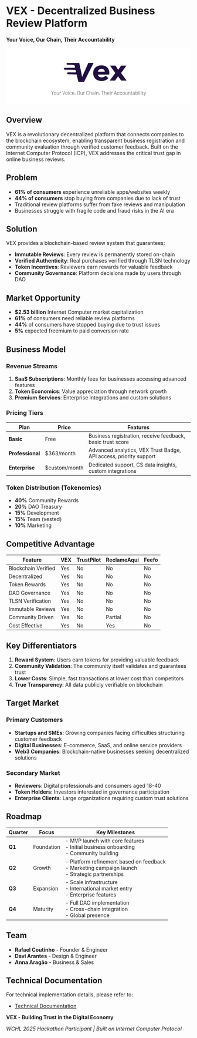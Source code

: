 # VEX - Decentralized Business Review Platform
**Your Voice, Our Chain, Their Accountability**

![VEX Platform](./docs/banner.png)

## Overview

VEX is a revolutionary decentralized platform that connects companies to the blockchain ecosystem, enabling transparent business registration and community evaluation through verified customer feedback. Built on the Internet Computer Protocol (ICP), VEX addresses the critical trust gap in online business reviews.

## Problem

- **61% of consumers** experience unreliable apps/websites weekly
- **44% of consumers** stop buying from companies due to lack of trust
- Traditional review platforms suffer from fake reviews and manipulation
- Businesses struggle with fragile code and fraud risks in the AI era

## Solution

VEX provides a blockchain-based review system that guarantees:
- **Immutable Reviews**: Every review is permanently stored on-chain
- **Verified Authenticity**: Real purchases verified through TLSN technology
- **Token Incentives**: Reviewers earn rewards for valuable feedback
- **Community Governance**: Platform decisions made by users through DAO

## Market Opportunity

- **$2.53 billion** Internet Computer market capitalization
- **61%** of consumers need reliable review platforms
- **44%** of consumers have stopped buying due to trust issues
- **5%** expected freemium to paid conversion rate

## Business Model

### Revenue Streams

1. **SaaS Subscriptions**: Monthly fees for businesses accessing advanced features
2. **Token Economics**: Value appreciation through network growth
3. **Premium Services**: Enterprise integrations and custom solutions

### Pricing Tiers

| Plan | Price | Features |
|------|-------|----------|
| **Basic** | Free | Business registration, receive feedback, basic trust score |
| **Professional** | $363/month | Advanced analytics, VEX Trust Badge, API access, priority support |
| **Enterprise** | $custom/month | Dedicated support, CS data insights, custom integrations |

### Token Distribution (Tokenomics)

- **40%** Community Rewards
- **20%** DAO Treasury  
- **15%** Development
- **15%** Team (vested)
- **10%** Marketing

## Competitive Advantage

| Feature | VEX | TrustPilot | ReclameAqui | Feefo |
|---------|-----|------------|-------------|--------|
| Blockchain Verified | Yes | No | No | No |
| Decentralized | Yes | No | No | No |
| Token Rewards | Yes | No | No | No |
| DAO Governance | Yes | No | No | No |
| TLSN Verification | Yes | No | No | No |
| Immutable Reviews | Yes | No | No | No |
| Community Driven | Yes | No | Partial | No |
| Cost Effective | Yes | No | Yes | No |

## Key Differentiators

1. **Reward System**: Users earn tokens for providing valuable feedback
2. **Community Validation**: The community itself validates and guarantees trust
3. **Lower Costs**: Simple, fast transactions at lower cost than competitors
4. **True Transparency**: All data publicly verifiable on blockchain

## Target Market

### Primary Customers
- **Startups and SMEs**: Growing companies facing difficulties structuring customer feedback
- **Digital Businesses**: E-commerce, SaaS, and online service providers
- **Web3 Companies**: Blockchain-native businesses seeking decentralized solutions

### Secondary Market
- **Reviewers**: Digital professionals and consumers aged 18-40
- **Token Holders**: Investors interested in governance participation
- **Enterprise Clients**: Large organizations requiring custom trust solutions

## Roadmap

| Quarter | Focus       | Key Milestones                                                                 |
|---------|-------------|--------------------------------------------------------------------------------|
| **Q1**  | Foundation  | - MVP launch with core features<br>- Initial business onboarding<br>- Community building |
| **Q2**  | Growth      | - Platform refinement based on feedback<br>- Marketing campaign launch<br>- Strategic partnerships |
| **Q3**  | Expansion   | - Scale infrastructure<br>- International market entry<br>- Enterprise features |
| **Q4**  | Maturity    | - Full DAO implementation<br>- Cross-chain integration<br>- Global presence |

## Team

* **Rafael Coutinho** - Founder & Engineer
* **Davi Arantes** - Design & Engineer
* **Anna Aragão** - Business & Sales

## Technical Documentation

For technical implementation details, please refer to:
- [Technical Documentation](docs/TECHNICAL.md)

**VEX - Building Trust in the Digital Economy**

*WCHL 2025 Hackathon Participant | Built on Internet Computer Protocol*
